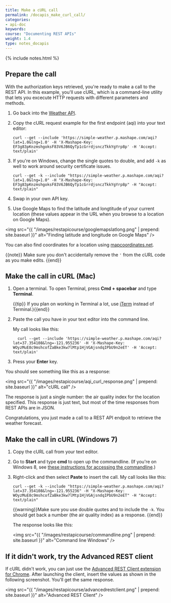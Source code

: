 ```yaml
---
title: Make a cURL call
permalink: /docapis_make_curl_call/
categories:
- api-doc
keywords: 
course: "Documenting REST APIs"
weight: 1.4
type: notes_docapis
---
```

{% include notes.html %}

## Prepare the call

With the authorization keys retrieved, you're ready to make a call to the REST API. In this example, you'll use cURL, which is a command-line utility that lets you excecute HTTP requests with different parameters and methods.

1. Go back into the [Weather API](https://www.mashape.com/fyhao/weather-13).
2. Copy the cURL request example for the first endpoint (aqi) into your text editor:

	```
	curl --get --include 'https://simple-weather.p.mashape.com/aqi?lat=1.0&lng=1.0' -H 'X-Mashape-Key: EF3g83pKnzmshgoksF83V6JB6QyTp1cGrrdjsnczTkkYgYrp8p' -H 'Accept: text/plain'
	```
3. If you're on Windows, change the single quotes to double, and add `-k` as well to work around security certificate issues.
	
	```
    curl --get -k --include "https://simple-weather.p.mashape.com/aqi?lat=1.0&lng=1.0" -H "X-Mashape-Key: EF3g83pKnzmshgoksF83V6JB6QyTp1cGrrdjsnczTkkYgYrp8p" -H "Accept: text/plain"
    ```
	
4. Swap in your own API key.
5. Use Google Maps to find the latitude and longtitude of your current location (these values appear in the URL when you browse to a location on Google Maps).
	
<img src="{{ "/images/restapicourse/googlemapslatlong.png" | prepend: site.baseurl }}" alt="Finding latitude and longitude on Google Maps" />

You can also find coordinates for a location using [mapcoordinates.net](http://www.mapcoordinates.net/en).
	
{{note}} Make sure you don't accidentally remove the `'` from the cURL code as you make edits. {{end}}

## Make the call in cURL (Mac)

1. Open a terminal. To open Terminal, press **Cmd + spacebar** and type **Terminal**. 
	
	{{tip}} If you plan on working in Terminal a lot, use <a href="https://www.iterm2.com/">iTerm</a> instead of Terminal.){{end}}
	
2. Paste the call you have in your text editor into the command line.
	
	My call looks like this:
	
	```
	  curl --get --include 'https://simple-weather.p.mashape.com/aqi?lat=37.354108&lng=-121.955236' -H 'X-Mashape-Key: WOyzMuE8c9mshcofZaBke3kw7lMtp1HjVGAjsndqIPbU9n2eET' -H 'Accept: text/plain'
	```
	
3. Press your **Enter** key. 

You should see something like this as a response:

<img src="{{ "/images/restapicourse/aqi_curl_response.png" | prepend: site.baseurl }}" alt="cURL call" />

The response is just a single number: the air quality index for the location specified. This response is just text, but most of the time responses from REST APIs are in JSON.

Congratulations, you just made a call to a REST API endpoit to retrieve the weather forecast.

## Make the call in cURL (Windows 7)

1. Copy the cURL call from your text editor. 
2. Go to **Start** and type **cmd** to open up the commandline. (If you're on Windows 8, see [these instructions for accessing the commandline](http://pcsupport.about.com/od/windows-8/a/command-prompt-windows-8.htm).)
3. Right-click and then select **Paste** to insert the call. My call looks like this:
 
	```
	curl --get -k --include "https://simple-weather.p.mashape.com/aqi?lat=37.354108&lng=-121.955236" -H "X-Mashape-Key: WOyzMuE8c9mshcofZaBke3kw7lMtp1HjVGAjsndqIPbU9n2eET" -H "Accept: text/plain"
	```
	
	{{warning}}Make sure you use double quotes and to include the `-k`. You should get back a number (the air quality index) as a response. {{end}}

	The response looks like this:

	<img src="{{ "/images/restapicourse/commandline.png" | prepend: site.baseurl }}" alt="Command line Windows" />

## If it didn't work, try the Advanced REST client

If cURL didn't work, you can just use the [Advanced REST Client extension for Chrome](https://chrome.google.com/webstore/detail/advanced-rest-client/hgmloofddffdnphfgcellkdfbfbjeloo). After launching the client, insert the values as shown in the following screenshot. You'll get the same response.

<img src="{{ "/images/restapicourse/advancedrestclient.png" | prepend: site.baseurl }}" alt="Advanced REST Client" />




